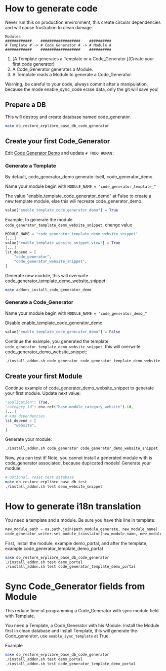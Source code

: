 # How to generate code

Never run this on production environment, this create circular dependencies and will cause frustration to clean damage.

```
Modules
############    ##################    ##########
# Template # -> # Code_Generator # -> # Module #
############    ##################    ##########
```
1. [A Template generates a Template or a Code_Generator.](Create your first code generator)
2. A Code_Generator generates a Module.
3. A Template reads a Module to generate a Code_Generator.

Warning, be careful to your code, always commit after a manipulation, because the mode enable_sync_code erase data, only the git will save you!

## Prepare a DB

This will destroy and create database named code_generator.
```bash
make db_restore_erplibre_base_db_code_generator
```

## Create your first Code_Generator

Edit [Code Generator Demo](./../addons/TechnoLibre_odoo-code-generator/code_generator_demo/hooks.py) and update `# TODO HUMAN:`

### Generate a Template

By default, code_generator_demo generate itself, code_generator_demo.

Name your module begin with `MODULE_NAME = "code_generator_template_"`

The value "enable_template_code_generator_demo" at False to create a new template module, else this will recreate code_generator_demo.

```python
value["enable_template_code_generator_demo"] = True
```

Example, to generate the module `code_generator_template_demo_website_snippet`, change value
```python
MODULE_NAME = "code_generator_template_demo_website_snippet"
[...]
value["enable_template_website_snippet_view"] = True
[...]
lst_depend = [
    "code_generator",
    "code_generator_website_snippet",
]
```
Generate new module, this will overwrite code_generator_template_demo_website_snippet:
```bash
make addons_install_code_generator_demo
```

### Generate a Code_Generator

Name your module begin with `MODULE_NAME = "code_generator_demo_"`

Disable enable_template_code_generator_demo
```python
value["enable_template_code_generator_demo"] = False
```

Continue the example, you generated the template `code_generator_template_demo_website_snippet`, this will overwrite code_generator_demo_website_snippet:
```bash
./install_addon.sh code_generator code_generator_template_demo_website_snippet
```

## Create your first Module

Continue example of code_generator_demo_website_snippet to generate your first module. Update next value:
```python
"application": True,
"category_id": env.ref("base.module_category_website").id,
[...]
# Add dependencies
lst_depend = [
    "website",
]
```

Generate your module:
```bash
./install_addon.sh code_generator code_generator_demo_website_snippet
```

Now, you can test it! Note, you cannot install a generated module with is code_generator associated, because duplicated models!
Generate your module:
```bash
# Optional, reset test database
make db_restore_erplibre_base_db_test
./install_addon.sh test demo_website_snippet
```

# How to generate i18n translation

You need a template and a module.
Be sure you have this line in template:

```python
new_module_path = os.path.join(path_module_generate, new_module_name)
code_generator_writer.set_module_translator(new_module_name, new_module_path)
```

First, install the module, example demo_portal, and after the template, example code_generator_template_demo_portal
```bash
make db_restore_erplibre_base_db_code_generator
./install_addon.sh test demo_portal
./install_addon.sh test code_generator_template_demo_portal
```

# Sync Code_Generator fields from Module

This reduce time of programming a Code_Generator with sync module field with Template.

You need a Template, a Code_Generator with his Module. Install the Module first in clean database and install Template, this will generate the Code_generator, use `enable_sync_template` at True.

Example
```bash
make db_restore_erplibre_base_db_code_generator
./install_addon.sh test demo_portal
./install_addon.sh test code_generator_template_demo_portal
```

